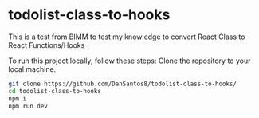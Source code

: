 # todolist-class-to-hooks

This is a test from BIMM to test my knowledge to convert React Class to React Functions/Hooks

To run this project locally, follow these steps:
Clone the repository to your local machine.

```bash
git clone https://github.com/DanSantos8/todolist-class-to-hooks/
cd todolist-class-to-hooks
npm i
npm run dev
```
